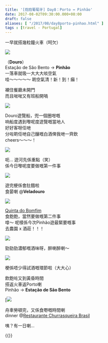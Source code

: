 ```yaml
---
title: '[抱抱葡萄牙] Day8：Porto ↔ Pinhão'
date: 2017-08-02T09:30:00.000+08:00
draft: false
aliases: [ "/2017/08/day8porto-pinhao.html" ]
tags : [travel - Portugal]
---
```


一早就搭幾粒鐘火車（呵欠）  

[![](https://c1.staticflickr.com/5/4297/35616872250_db2dab75a5_z.jpg)](https://c1.staticflickr.com/5/4297/35616872250_db2dab75a5_z.jpg)

（**Douro**）  
Estação de São Bento → **Pinhão**  
一落車就吸一大大大啖空氣  
哇～～～～～ 啲空氣清！新！到！癲！  
  
襯住餐廳未開門  
而且啱啱又有班船開喎  
  
  

[![](https://c1.staticflickr.com/5/4324/35233980243_d77d0e8afb_z.jpg)](https://c1.staticflickr.com/5/4324/35233980243_d77d0e8afb_z.jpg)

Douro遊覽船，兜一個圈咁嘅  
响船度遇到嚟呢度遊覽嘅當地人  
好好客呀佢哋  
分咗啲佢哋自己釀嘅白酒俾我哋一齊飲  
cheers～～～！  

[![](https://c1.staticflickr.com/5/4293/35204821634_5e8593b8a8_z.jpg)](https://c1.staticflickr.com/5/4293/35204821634_5e8593b8a8_z.jpg)

呃... 遊河先係重點（笑）  
係今日嚟呢度要做嘅第一件事  

[![](https://c1.staticflickr.com/5/4299/35910368541_1b91a4d4d1_z.jpg)](https://c1.staticflickr.com/5/4299/35910368541_1b91a4d4d1_z.jpg)

遊完梗係會肚餓啦  
食晏喇 @**Veladouro**  

[![](https://c1.staticflickr.com/5/4312/35873696442_626614e680_z.jpg)](https://c1.staticflickr.com/5/4312/35873696442_626614e680_z.jpg)

[Quinta do Bomfim](https://hidie.net/portugal8d/)  
食飽飽，當然要做嘅第二件事  
嗱～ 呢樣係今次Pinhão遊最緊要嘅事  
去農園 x 酒莊！！！  

![](/images/portugal8d.jpg)

勁勁勁濃郁嘅酒味呀，醉喇醉喇～  

![](/images/portugal8d4.jpg)

梗係唔少得試酒嘅環節啦（大大心）  
  
飲飽咗又到黃昏時間  
搭返火車返Porto喇  
Pinhão → **Estação de São Bento**  
  
  

[![](/images/portugal8e.jpg)

舟車勞頓完，又係食嘢嘅時間喇  
dinner @[Restaurante Churrasqueira Brasil](https://hidie.net/portugal8e/)  
  
  
咦？有一日喇...  
  

{{<portugal>}}  
